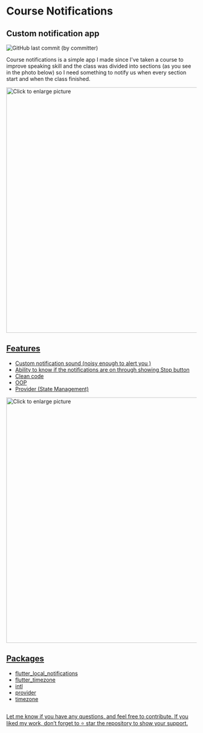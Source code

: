 # Course Notifications
## Custom notification app

![GitHub last commit (by committer)](https://img.shields.io/github/last-commit/Zaid-R/Notification-app)


Course notifications is a simple app I made since I've taken a course to improve speaking skill and the class was divided into sections 
(as you see in the photo below) so I need something to notify us when every section start and when the class finished.

<a href="https://drive.google.com/uc?export=view&id=1f1TC8e5zUXt77H-Y-_mytoPqlcnhEZb7">
<img src="https://drive.google.com/uc?export=view&id=1f1TC8e5zUXt77H-Y-_mytoPqlcnhEZb7" style="width: 650px; max-width: 100%; height: auto" title="Click to enlarge picture" />


## Features

- Custom notification sound (noisy enough to alert you ) 
- Ability to know if the notifications are on through showing Stop button
- Clean code
- OOP
- Provider (State Management)

<a href="https://drive.google.com/uc?export=view&id=1xoD41y10SUf0SztzMzoOeSBrt1Vv8V1v">
<img src="https://drive.google.com/uc?export=view&id=1xoD41y10SUf0SztzMzoOeSBrt1Vv8V1v" style="width: 650px; max-width: 100%; height: auto" title="Click to enlarge picture" />



## Packages
- flutter_local_notifications
- flutter_timezone
- intl
- provider
- timezone

##
Let me know if you have any questions, and feel free to contribute.
If you liked my work, don’t forget to ⭐ star the repository to show your support.

